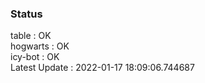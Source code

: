 ### Status


table : OK  
hogwarts : OK  
icy-bot : OK  
Latest Update : 2022-01-17 18:09:06.744687
